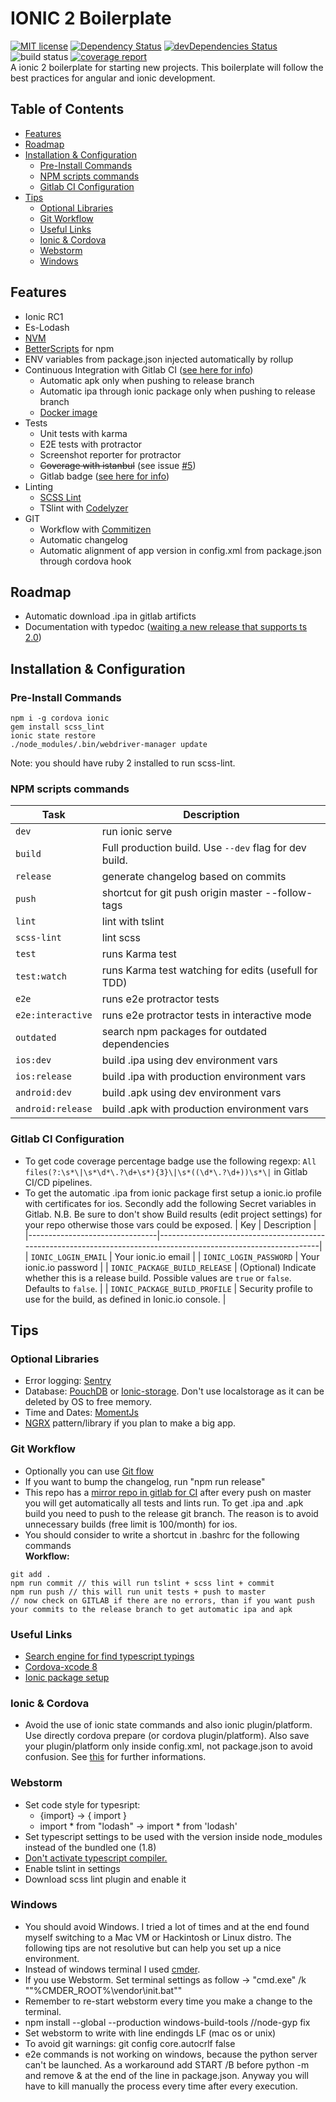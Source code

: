 # IONIC 2 Boilerplate
 [![MIT license](http://img.shields.io/badge/license-MIT-brightgreen.svg)](http://opensource.org/licenses/MIT) [![Dependency Status](https://david-dm.org/marcoturi/ionic2-boilerplate.svg)](https://david-dm.org/marcoturi/ionic2-boilerplate) [![devDependencies Status](https://david-dm.org/marcoturi/ionic2-boilerplate/dev-status.svg)](https://david-dm.org/marcoturi/ionic2-boilerplate?type=dev) ![build status](https://gitlab.com/marco_turi/ionic2-boilerplate/badges/master/build.svg) [![coverage report](https://gitlab.com/marco_turi/ionic2-boilerplate/badges/master/coverage.svg)](https://gitlab.com/marco_turi/ionic2-boilerplate/commits/master)
<br>A ionic 2 boilerplate for starting new projects. This boilerplate will follow the best practices for angular and ionic development.

## Table of Contents
- [Features](#features)
- [Roadmap](#roadmap)
- [Installation & Configuration](#installation)
    - [Pre-Install Commands](#pre-install)
    - [NPM scripts commands](#npm-scripts)
    - [Gitlab CI Configuration](#gitlab-ci)
- [Tips](#tips)
    - [Optional Libraries](#optional-libraries)
    - [Git Workflow](#git-workflow)
    - [Useful Links](#links)
    - [Ionic & Cordova](#ionic-cordova)
    - [Webstorm](#webstorm)
    - [Windows](#windows)

## <a name="features"></a>Features
- Ionic RC1
- Es-Lodash
- [NVM](https://github.com/creationix/nvm)
- [BetterScripts](https://github.com/benoror/better-npm-run) for npm 
- ENV variables from package.json injected automatically by rollup
- Continuous Integration with Gitlab CI ([see here for info](#gitlab-ci))
    - Automatic apk only when pushing to release branch
    - Automatic ipa through ionic package only when pushing to release branch
    - [Docker image](https://github.com/marcoturi/ionic-docker)
- Tests
    - Unit tests with karma
    - E2E tests with protractor 
    - Screenshot reporter for protractor
    - ~~Coverage with istanbul~~ (see issue [#5](https://github.com/marcoturi/ionic2-boilerplate/issues/5))
    - Gitlab badge ([see here for info](#gitlab-ci))
- Linting
    - [SCSS Lint](https://github.com/HugoGiraudel/sass-boilerplate)
    - TSlint with [Codelyzer](https://github.com/mgechev/codelyzer)
- GIT 
    - Workflow with [Commitizen](https://github.com/commitizen/cz-cli) 
    - Automatic changelog
    - Automatic alignment of app version in config.xml from package.json through cordova hook

## <a name="roadmap"></a>Roadmap
- Automatic download .ipa in gitlab artificts
- Documentation with typedoc ([waiting a new release that supports ts 2.0](https://github.com/TypeStrong/typedoc/issues/234))

## <a name="installation"></a>Installation & Configuration
### <a name="pre-install"></a>Pre-Install Commands
```
npm i -g cordova ionic
gem install scss_lint
ionic state restore
./node_modules/.bin/webdriver-manager update
```
Note: you should have ruby 2 installed to run scss-lint.

### <a name="npm-scripts"></a>NPM scripts commands
| Task              | Description                                            |
|-------------------|--------------------------------------------------------|
| `dev`             | run ionic serve                                        |
| `build`           | Full production build. Use `--dev` flag for dev build. |
| `release`         | generate changelog based on commits                    |
| `push`            | shortcut for git push origin master --follow-tags      |
| `lint`            | lint with tslint                                       |
| `scss-lint`       | lint scss                                              |
| `test`            | runs Karma test                                        |
| `test:watch`      | runs Karma test watching for edits (usefull for TDD)   |
| `e2e`             | runs e2e protractor tests                              |
| `e2e:interactive` | runs e2e protractor tests in interactive mode          |
| `outdated`        | search npm packages for outdated dependencies          |
| `ios:dev`         | build .ipa using dev environment vars                  |
| `ios:release`     | build .ipa with production environment vars            |
| `android:dev`     | build .apk using dev environment vars                  |
| `android:release` | build .apk with production environment vars            |

### <a name="gitlab-ci"></a>Gitlab CI Configuration
- To get code coverage percentage badge use the following regexp: `All files(?:\s*\|\s*\d*\.?\d+\s*){3}\|\s*((\d*\.?\d+))\s*\|` in Gitlab CI/CD pipelines.
- To get the automatic .ipa from ionic package first setup a ionic.io profile with certificates for ios. Secondly add the following Secret variables in Gitlab. N.B. Be sure to don't show Build results (edit project settings) for your repo otherwise those vars could be exposed.
| Key                            | Description                                                                                                      |
|--------------------------------|------------------------------------------------------------------------------------------------------------------|
| `IONIC_LOGIN_EMAIL`            | Your ionic.io email                                                                                              |
| `IONIC_LOGIN_PASSWORD`         | Your ionic.io password                                                                                           |
| `IONIC_PACKAGE_BUILD_RELEASE`  | (Optional) Indicate whether this is a release build. Possible values are `true` or `false`. Defaults to `false`. |
| `IONIC_PACKAGE_BUILD_PROFILE`  | Security profile to use for the build, as defined in Ionic.io console.                                           |

## <a name="tips"></a>Tips
### <a name="optional-libraries"></a>Optional Libraries
- Error logging: [Sentry](https://docs.sentry.io/clients/javascript/integrations/angular2/)
- Database: [PouchDB](https://pouchdb.com/) or [Ionic-storage](https://github.com/driftyco/ionic-storage). Don't use localstorage as it can be deleted by OS to free memory.
- Time and Dates: [MomentJs](http://momentjs.com/)
- [NGRX](https://github.com/ngrx/store) pattern/library if you plan to make a big app.

### <a name="git-workflow"></a>Git Workflow
- Optionally you can use [Git flow](http://danielkummer.github.io/git-flow-cheatsheet/)
- If you want to bump the changelog, run "npm run release"
- This repo has a [mirror repo in gitlab for CI](https://gitlab.com/marco_turi/ionic2-boilerplate) after every push on master you will get automatically all tests and lints run. To get .ipa and .apk build you need to push to the release git branch. The reason is to avoid unnecessary builds (free limit is 100/month) for ios.  
- You should consider to write a shortcut in .bashrc for the following commands<br>
**Workflow:**<br>
```
git add .
npm run commit // this will run tslint + scss lint + commit
npm run push // this will run unit tests + push to master
// now check on GITLAB if there are no errors, than if you want push your commits to the release branch to get automatic ipa and apk
```

### <a name="links"></a>Useful Links
- [Search engine for find typescript typings](http://microsoft.github.io/TypeSearch/)
- [Cordova-xcode 8](https://dpogue.ca/articles/cordova-xcode8.html)
- [Ionic package setup](https://docs.ionic.io/services/package/)

### <a name="ionic-cordova"></a>Ionic & Cordova
- Avoid the use of ionic state commands and also ionic plugin/platform. Use directly cordova prepare (or cordova plugin/platform). Also save your plugin/platform only inside config.xml, not package.json to avoid confusion. See [this](https://github.com/driftyco/ionic-cli/issues/1324) for further informations. 

### <a name="webstorm"></a>Webstorm
- Set code style for typesript:
    - {import} -> { import }
    - import * from "lodash" -> import * from 'lodash'
- Set typescript settings to be used with the version inside node_modules instead of the bundled one (1.8)
- [Don't activate typescript compiler.](https://github.com/driftyco/ionic/issues/8303)
- Enable tslint in settings
- Download scss lint plugin and enable it

### <a name="windows"></a>Windows
- You should avoid Windows. I tried a lot of times and at the end found myself switching to a Mac VM or Hackintosh or Linux distro. The following tips are not resolutive but can help you set up a nice environment.
- Instead of windows terminal I used [cmder](https://github.com/cmderdev/cmder).
- If you use Webstorm. Set terminal settings as follow -> "cmd.exe" /k ""%CMDER_ROOT%\vendor\init.bat""
- Remember to re-start webstorm every time you make a change to the terminal.
- npm install --global --production windows-build-tools //node-gyp fix
- Set webstorm to write with line endingds LF (mac os or unix)
- To avoid git warnings: git config core.autocrlf false
- e2e commands is not working on windows, because the python server can't be launched. As a workaround add START /B before python -m and remove & at the end of the line in package.json. Anyway you will have to kill manually the process every time after every execution.
